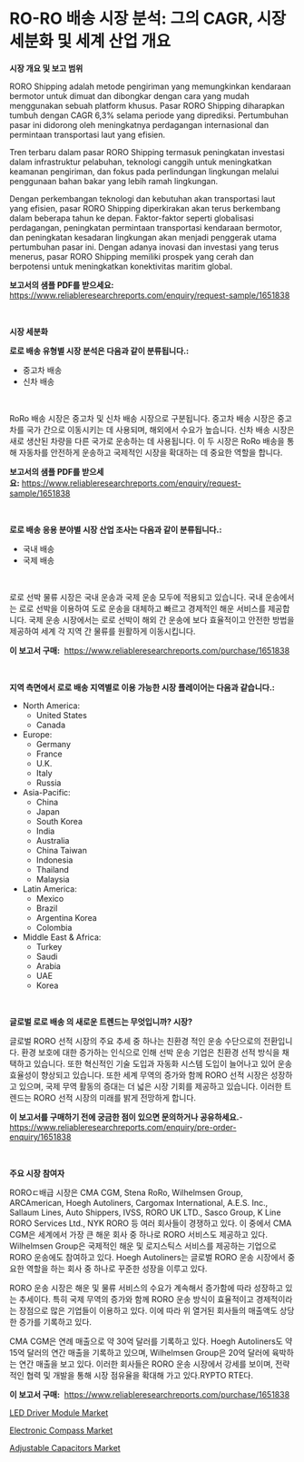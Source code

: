 <p><h1>RO-RO 배송 시장 분석: 그의 CAGR, 시장 세분화 및 세계 산업 개요</h1></p><p><strong>시장 개요 및 보고 범위</strong></p>
<p><p>RORO Shipping adalah metode pengiriman yang memungkinkan kendaraan bermotor untuk dimuat dan dibongkar dengan cara yang mudah menggunakan sebuah platform khusus. Pasar RORO Shipping diharapkan tumbuh dengan CAGR 6,3% selama periode yang diprediksi. Pertumbuhan pasar ini didorong oleh meningkatnya perdagangan internasional dan permintaan transportasi laut yang efisien. </p><p>Tren terbaru dalam pasar RORO Shipping termasuk peningkatan investasi dalam infrastruktur pelabuhan, teknologi canggih untuk meningkatkan keamanan pengiriman, dan fokus pada perlindungan lingkungan melalui penggunaan bahan bakar yang lebih ramah lingkungan.</p><p>Dengan perkembangan teknologi dan kebutuhan akan transportasi laut yang efisien, pasar RORO Shipping diperkirakan akan terus berkembang dalam beberapa tahun ke depan. Faktor-faktor seperti globalisasi perdagangan, peningkatan permintaan transportasi kendaraan bermotor, dan peningkatan kesadaran lingkungan akan menjadi penggerak utama pertumbuhan pasar ini. Dengan adanya inovasi dan investasi yang terus menerus, pasar RORO Shipping memiliki prospek yang cerah dan berpotensi untuk meningkatkan konektivitas maritim global.</p></p>
<p><strong>보고서의 샘플 PDF를 받으세요:</strong> <a href="https://www.reliableresearchreports.com/enquiry/request-sample/1651838">https://www.reliableresearchreports.com/enquiry/request-sample/1651838</a></p>
<p>&nbsp;</p>
<p><strong>시장 세분화</strong></p>
<p><strong>로로 배송 유형별 시장 분석은 다음과 같이 분류됩니다.:</strong></p>
<p><ul><li>중고차 배송</li><li>신차 배송</li></ul></p>
<p>&nbsp;</p>
<p><p>RoRo 배송 시장은 중고차 및 신차 배송 시장으로 구분됩니다. 중고차 배송 시장은 중고차를 국가 간으로 이동시키는 데 사용되며, 해외에서 수요가 높습니다. 신차 배송 시장은 새로 생산된 차량을 다른 국가로 운송하는 데 사용됩니다. 이 두 시장은 RoRo 배송을 통해 자동차를 안전하게 운송하고 국제적인 시장을 확대하는 데 중요한 역할을 합니다.</p></p>
<p><strong>보고서의 샘플 PDF를 받으세요:</strong>&nbsp;<a href="https://www.reliableresearchreports.com/enquiry/request-sample/1651838">https://www.reliableresearchreports.com/enquiry/request-sample/1651838</a></p>
<p>&nbsp;</p>
<p><strong> 로로 배송 응용 분야별 시장 산업 조사는 다음과 같이 분류됩니다.:</strong></p>
<p><ul><li>국내 배송</li><li>국제 배송</li></ul></p>
<p>&nbsp;</p>
<p><p>로로 선박 물류 시장은 국내 운송과 국제 운송 모두에 적용되고 있습니다. 국내 운송에서는 로로 선박을 이용하여 도로 운송을 대체하고 빠르고 경제적인 해운 서비스를 제공합니다. 국제 운송 시장에서는 로로 선박이 해외 간 운송에 보다 효율적이고 안전한 방법을 제공하여 세계 각 지역 간 물류를 원활하게 이동시킵니다.</p></p>
<p><strong>이 보고서 구매:</strong>&nbsp; <a href="https://www.reliableresearchreports.com/purchase/1651838">https://www.reliableresearchreports.com/purchase/1651838</a></p>
<p>&nbsp;</p>
<p><strong>지역 측면에서 로로 배송 지역별로 이용 가능한 시장 플레이어는 다음과 같습니다.:</strong></p>
<p><ul>
    <li>
        North America:
        <ul>
            <li>United States</li>
            <li>Canada</li>
        </ul>
    </li>
    <li>
        Europe:
        <ul>
            <li>Germany</li>
            <li>France</li>
            <li>U.K.</li>
            <li>Italy</li>
            <li>Russia</li>
        </ul>
    </li>
    <li>
        Asia-Pacific:
        <ul>
            <li>China</li>
            <li>Japan</li>
            <li>South Korea</li>
            <li>India</li>
            <li>Australia</li>
            <li>China Taiwan</li>
            <li>Indonesia</li>
            <li>Thailand</li>
            <li>Malaysia</li>
        </ul>
    </li>
    <li>
        Latin America:
        <ul>
            <li>Mexico</li>
            <li>Brazil</li>
            <li>Argentina Korea</li>
            <li>Colombia</li>
        </ul>
    </li>
    <li>
        Middle East & Africa:
        <ul>
            <li>Turkey</li>
            <li>Saudi</li>
            <li>Arabia</li>
            <li>UAE</li>
            <li>Korea</li>
        </ul>
    </li>
    </ul></p>
<p>&nbsp;</p>
<p><strong>글로벌 로로 배송 의 새로운 트렌드는 무엇입니까? 시장?</strong></p>
<p><p>글로벌 RORO 선적 시장의 주요 추세 중 하나는 친환경 적인 운송 수단으로의 전환입니다. 환경 보호에 대한 증가하는 인식으로 인해 선박 운송 기업은 친환경 선적 방식을 채택하고 있습니다. 또한 혁신적인 기술 도입과 자동화 시스템 도입이 늘어나고 있어 운송 효율성이 향상되고 있습니다. 또한 세계 무역의 증가와 함께 RORO 선적 시장은 성장하고 있으며, 국제 무역 활동의 증대는 더 넓은 시장 기회를 제공하고 있습니다. 이러한 트렌드는 RORO 선적 시장의 미래를 밝게 전망하게 합니다.</p></p>
<p><strong>이 보고서를 구매하기 전에 궁금한 점이 있으면 문의하거나 공유하세요.</strong>- <a href="https://www.reliableresearchreports.com/enquiry/pre-order-enquiry/1651838">https://www.reliableresearchreports.com/enquiry/pre-order-enquiry/1651838</a></p>
<p>&nbsp;</p>
<p><strong>주요 시장 참여자</strong></p>
<p><p>ROROㄷ배급 시장은 CMA CGM, Stena RoRo, Wilhelmsen Group, ARCAmerican, Hoegh Autoliners, Cargomax International, A.E.S. Inc., Sallaum Lines, Auto Shippers, IVSS, RORO UK LTD., Sasco Group, K Line RORO Services Ltd., NYK RORO 등 여러 회사들이 경쟁하고 있다. 이 중에서 CMA CGM은 세계에서 가장 큰 해운 회사 중 하나로 RORO 서비스도 제공하고 있다. Wilhelmsen Group은 국제적인 해운 및 로지스틱스 서비스를 제공하는 기업으로 RORO 운송에도 참여하고 있다. Hoegh Autoliners는 글로벌 RORO 운송 시장에서 중요한 역할을 하는 회사 중 하나로 꾸준한 성장을 이루고 있다.</p><p>RORO 운송 시장은 해운 및 물류 서비스의 수요가 계속해서 증가함에 따라 성장하고 있는 추세이다. 특히 국제 무역의 증가와 함께 RORO 운송 방식이 효율적이고 경제적이라는 장점으로 많은 기업들이 이용하고 있다. 이에 따라 위 열거된 회사들의 매출액도 상당한 증가를 기록하고 있다.</p><p>CMA CGM은 연례 매출으로 약 30억 달러를 기록하고 있다. Hoegh Autoliners도 약 15억 달러의 연간 매출을 기록하고 있으며, Wilhelmsen Group은 20억 달러에 육박하는 연간 매출을 보고 있다. 이러한 회사들은 RORO 운송 시장에서 강세를 보이며, 전략적인 협력 및 개발을 통해 시장 점유율을 확대해 가고 있다.RYPTO RTE다.</p></p>
<p><strong>이 보고서 구매:</strong>&nbsp;&nbsp;<a href="https://www.reliableresearchreports.com/purchase/1651838">https://www.reliableresearchreports.com/purchase/1651838</a></p>
<p><p><a href="https://github.com/nancykennedykellievqfqt2/Market-Research-Report-List-1/blob/main/led-driver-module-market.md">LED Driver Module Market</a></p><p><a href="https://github.com/seekum/Market-Research-Report-List-2/blob/main/electronic-compass-market.md">Electronic Compass Market</a></p><p><a href="https://github.com/timeliteaut/Market-Research-Report-List-2/blob/main/adjustable-capacitors-market.md">Adjustable Capacitors Market</a></p></p>
